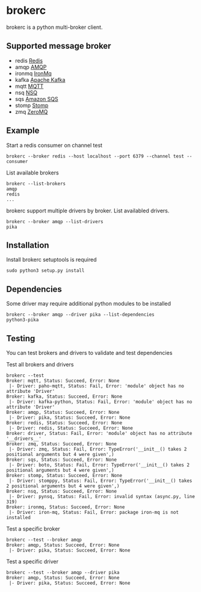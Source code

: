 # brokerc
brokerc is a python multi-broker client.

## Supported message broker
* redis [Redis](http://redis.io/)
* amqp [AMQP](http://www.amqp.org/)
* ironmq [IronMq](https://www.iron.io/mq/)
* kafka [Apache Kafka](http://kafka.apache.org/)
* mqtt [MQTT](http://mqtt.org/)
* nsq [NSQ](http://nsq.io/)
* sqs [Amazon SQS](http://aws.amazon.com/sqs/)
* stomp [Stomp](http://stomp.github.io/)
* zmq [ZeroMQ](http://zeromq.org/)

## Example
Start a redis consumer on channel test
```
brokerc --broker redis --host localhost --port 6379 --channel test --consumer
```

List available brokers
```
brokerc --list-brokers
amqp
redis
...
```

brokerc support multiple drivers by broker. List availabled drivers.
```
brokerc --broker amqp --list-drivers
pika
```

## Installation
Install brokerc
setuptools is required
```
sudo python3 setup.py install
```

## Dependencies
Some driver may require additional python modules to be installed
```
brokerc --broker amqp --driver pika --list-dependencies
python3-pika
```

## Testing
You can test brokers and drivers to validate and test dependencies

Test all brokers and drivers
```
brokerc --test
Broker: mqtt, Status: Succeed, Error: None
 |- Driver: paho-mqtt, Status: Fail, Error: 'module' object has no attribute 'Driver'
Broker: kafka, Status: Succeed, Error: None
 |- Driver: kafka-python, Status: Fail, Error: 'module' object has no attribute 'Driver'
Broker: amqp, Status: Succeed, Error: None
 |- Driver: pika, Status: Succeed, Error: None
Broker: redis, Status: Succeed, Error: None
 |- Driver: redis, Status: Succeed, Error: None
Broker: driver, Status: Fail, Error: 'module' object has no attribute '__drivers__'
Broker: zmq, Status: Succeed, Error: None
 |- Driver: zmq, Status: Fail, Error: TypeError('__init__() takes 2 positional arguments but 4 were given',)
Broker: sqs, Status: Succeed, Error: None
 |- Driver: boto, Status: Fail, Error: TypeError('__init__() takes 2 positional arguments but 4 were given',)
Broker: stomp, Status: Succeed, Error: None
 |- Driver: stomppy, Status: Fail, Error: TypeError('__init__() takes 2 positional arguments but 4 were given',)
Broker: nsq, Status: Succeed, Error: None
 |- Driver: pynsq, Status: Fail, Error: invalid syntax (async.py, line 319)
Broker: ironmq, Status: Succeed, Error: None
 |- Driver: iron-mq, Status: Fail, Error: package iron-mq is not installed
```

Test a specific broker
```
brokerc --test --broker amqp
Broker: amqp, Status: Succeed, Error: None
 |- Driver: pika, Status: Succeed, Error: None
```

Test a specific driver
```
brokerc --test --broker amqp --driver pika
Broker: amqp, Status: Succeed, Error: None
 |- Driver: pika, Status: Succeed, Error: None
```
